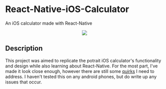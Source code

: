 # React-Native-iOS-Calculator
An iOS calculator made with React-Native


<p align="center">
  <img src="https://puu.sh/x3icX/260041d494.png"/>
</p>

## Description
This project was aimed to replicate the potrait iOS calculator's functionality and design while also learning about React-Native. For the most part, I've made it look close enough, however there are still some [quirks](https://github.com/kodycode/React-Native-iOS-Calculator/issues) I need to address. I haven't tested this on any android phones, but do write up any issues that occur.
